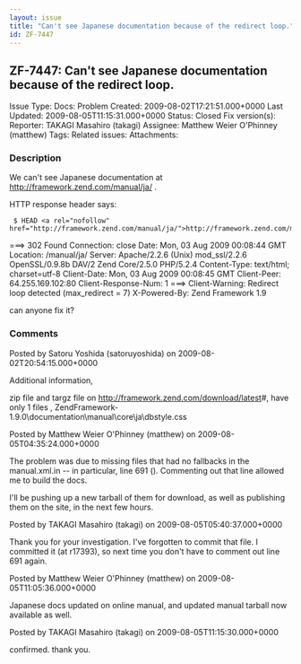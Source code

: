 ```yaml
---
layout: issue
title: "Can't see Japanese documentation because of the redirect loop."
id: ZF-7447
---
```


ZF-7447: Can't see Japanese documentation because of the redirect loop.
-----------------------------------------------------------------------

 Issue Type: Docs: Problem Created: 2009-08-02T17:21:51.000+0000 Last Updated: 2009-08-05T11:15:31.000+0000 Status: Closed Fix version(s): 
 Reporter:  TAKAGI Masahiro (takagi)  Assignee:  Matthew Weier O'Phinney (matthew)  Tags: 
 Related issues: 
 Attachments: 
### Description

We can't see Japanese documentation at <http://framework.zend.com/manual/ja/> .

HTTP response header says:

 
     $ HEAD <a rel="nofollow" href="http://framework.zend.com/manual/ja/">http://framework.zend.com/manual/ja/</a>


===> 302 Found Connection: close Date: Mon, 03 Aug 2009 00:08:44 GMT Location: /manual/ja/ Server: Apache/2.2.6 (Unix) mod\_ssl/2.2.6 OpenSSL/0.9.8b DAV/2 Zend Core/2.5.0 PHP/5.2.4 Content-Type: text/html; charset=utf-8 Client-Date: Mon, 03 Aug 2009 00:08:45 GMT Client-Peer: 64.255.169.102:80 Client-Response-Num: 1 ===> Client-Warning: Redirect loop detected (max\_redirect = 7) X-Powered-By: Zend Framework 1.9

can anyone fix it?

 

 

### Comments

Posted by Satoru Yoshida (satoruyoshida) on 2009-08-02T20:54:15.000+0000

Additional information,

zip file and targz file on <http://framework.zend.com/download/latest>\#, have only 1 files , ZendFramework-1.9.0\\documentation\\manual\\core\\ja\\dbstyle.css

 

 

Posted by Matthew Weier O'Phinney (matthew) on 2009-08-05T04:35:24.000+0000

The problem was due to missing files that had no fallbacks in the manual.xml.in -- in particular, line 691 (). Commenting out that line allowed me to build the docs.

I'll be pushing up a new tarball of them for download, as well as publishing them on the site, in the next few hours.

 

 

Posted by TAKAGI Masahiro (takagi) on 2009-08-05T05:40:37.000+0000

Thank you for your investigation. I've forgotten to commit that file. I committed it (at r17393), so next time you don't have to comment out line 691 again.

 

 

Posted by Matthew Weier O'Phinney (matthew) on 2009-08-05T11:05:36.000+0000

Japanese docs updated on online manual, and updated manual tarball now available as well.

 

 

Posted by TAKAGI Masahiro (takagi) on 2009-08-05T11:15:30.000+0000

confirmed. thank you.

 

 